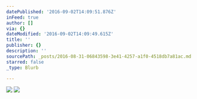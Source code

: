 ```yaml
---
datePublished: '2016-09-02T14:09:51.876Z'
inFeed: true
author: []
via: {}
dateModified: '2016-09-02T14:09:49.615Z'
title: ''
publisher: {}
description: ''
sourcePath: _posts/2016-08-31-06843598-3e41-4257-a1f0-4518db7a81ac.md
starred: false
_type: Blurb

---
```

![](https://the-grid-user-content.s3-us-west-2.amazonaws.com/e9ac386e-fa87-470d-8fad-d6a79a4fc235.jpg)
![](https://the-grid-user-content.s3-us-west-2.amazonaws.com/c2c83704-e6f7-46f2-8b2c-be3fd323cdc6.jpg)